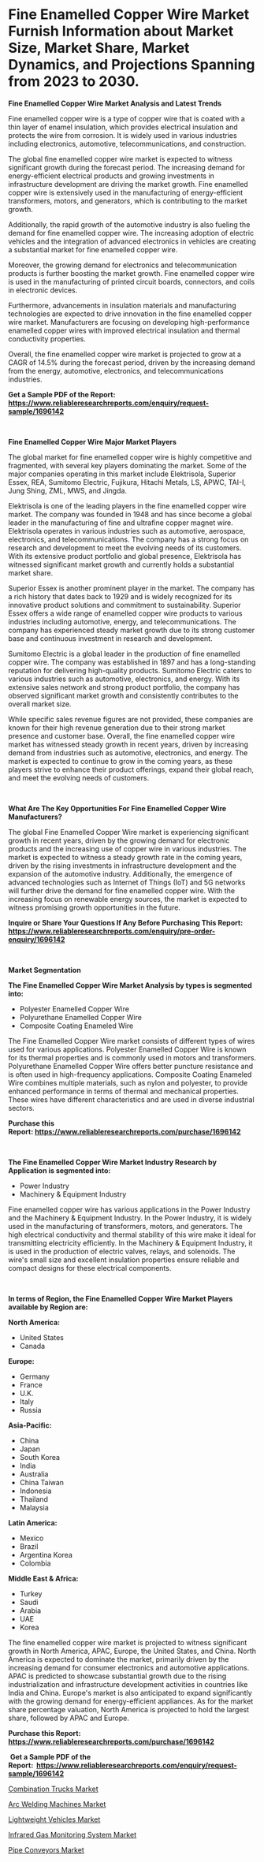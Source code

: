 <p><h1>Fine Enamelled Copper Wire Market Furnish Information about Market Size, Market Share, Market Dynamics, and Projections Spanning from 2023 to 2030.</h1></p><p><strong>Fine Enamelled Copper Wire Market Analysis and Latest Trends</strong></p>
<p><p>Fine enamelled copper wire is a type of copper wire that is coated with a thin layer of enamel insulation, which provides electrical insulation and protects the wire from corrosion. It is widely used in various industries including electronics, automotive, telecommunications, and construction.</p><p>The global fine enamelled copper wire market is expected to witness significant growth during the forecast period. The increasing demand for energy-efficient electrical products and growing investments in infrastructure development are driving the market growth. Fine enamelled copper wire is extensively used in the manufacturing of energy-efficient transformers, motors, and generators, which is contributing to the market growth.</p><p>Additionally, the rapid growth of the automotive industry is also fueling the demand for fine enamelled copper wire. The increasing adoption of electric vehicles and the integration of advanced electronics in vehicles are creating a substantial market for fine enamelled copper wire.</p><p>Moreover, the growing demand for electronics and telecommunication products is further boosting the market growth. Fine enamelled copper wire is used in the manufacturing of printed circuit boards, connectors, and coils in electronic devices.</p><p>Furthermore, advancements in insulation materials and manufacturing technologies are expected to drive innovation in the fine enamelled copper wire market. Manufacturers are focusing on developing high-performance enamelled copper wires with improved electrical insulation and thermal conductivity properties.</p><p>Overall, the fine enamelled copper wire market is projected to grow at a CAGR of 14.5% during the forecast period, driven by the increasing demand from the energy, automotive, electronics, and telecommunications industries.</p></p>
<p><strong>Get a Sample PDF of the Report:&nbsp; <a href="https://www.reliableresearchreports.com/enquiry/request-sample/1696142">https://www.reliableresearchreports.com/enquiry/request-sample/1696142</a></strong></p>
<p>&nbsp;</p>
<p><strong>Fine Enamelled Copper Wire Major Market Players</strong></p>
<p><p>The global market for fine enamelled copper wire is highly competitive and fragmented, with several key players dominating the market. Some of the major companies operating in this market include Elektrisola, Superior Essex, REA, Sumitomo Electric, Fujikura, Hitachi Metals, LS, APWC, TAI-I, Jung Shing, ZML, MWS, and Jingda.</p><p>Elektrisola is one of the leading players in the fine enamelled copper wire market. The company was founded in 1948 and has since become a global leader in the manufacturing of fine and ultrafine copper magnet wire. Elektrisola operates in various industries such as automotive, aerospace, electronics, and telecommunications. The company has a strong focus on research and development to meet the evolving needs of its customers. With its extensive product portfolio and global presence, Elektrisola has witnessed significant market growth and currently holds a substantial market share.</p><p>Superior Essex is another prominent player in the market. The company has a rich history that dates back to 1929 and is widely recognized for its innovative product solutions and commitment to sustainability. Superior Essex offers a wide range of enamelled copper wire products to various industries including automotive, energy, and telecommunications. The company has experienced steady market growth due to its strong customer base and continuous investment in research and development.</p><p>Sumitomo Electric is a global leader in the production of fine enamelled copper wire. The company was established in 1897 and has a long-standing reputation for delivering high-quality products. Sumitomo Electric caters to various industries such as automotive, electronics, and energy. With its extensive sales network and strong product portfolio, the company has observed significant market growth and consistently contributes to the overall market size.</p><p>While specific sales revenue figures are not provided, these companies are known for their high revenue generation due to their strong market presence and customer base. Overall, the fine enamelled copper wire market has witnessed steady growth in recent years, driven by increasing demand from industries such as automotive, electronics, and energy. The market is expected to continue to grow in the coming years, as these players strive to enhance their product offerings, expand their global reach, and meet the evolving needs of customers.</p></p>
<p>&nbsp;</p>
<p><strong>What Are The Key Opportunities For Fine Enamelled Copper Wire Manufacturers?</strong></p>
<p><p>The global Fine Enamelled Copper Wire market is experiencing significant growth in recent years, driven by the growing demand for electronic products and the increasing use of copper wire in various industries. The market is expected to witness a steady growth rate in the coming years, driven by the rising investments in infrastructure development and the expansion of the automotive industry. Additionally, the emergence of advanced technologies such as Internet of Things (IoT) and 5G networks will further drive the demand for fine enamelled copper wire. With the increasing focus on renewable energy sources, the market is expected to witness promising growth opportunities in the future.</p></p>
<p><strong>Inquire or Share Your Questions If Any Before Purchasing This Report: <a href="https://www.reliableresearchreports.com/enquiry/pre-order-enquiry/1696142">https://www.reliableresearchreports.com/enquiry/pre-order-enquiry/1696142</a></strong></p>
<p>&nbsp;</p>
<p><strong>Market Segmentation</strong></p>
<p><strong>The Fine Enamelled Copper Wire Market Analysis by types is segmented into:</strong></p>
<p><ul><li>Polyester Enamelled Copper Wire</li><li>Polyurethane Enamelled Copper Wire</li><li>Composite Coating Enameled Wire</li></ul></p>
<p><p>The Fine Enamelled Copper Wire market consists of different types of wires used for various applications. Polyester Enamelled Copper Wire is known for its thermal properties and is commonly used in motors and transformers. Polyurethane Enamelled Copper Wire offers better puncture resistance and is often used in high-frequency applications. Composite Coating Enameled Wire combines multiple materials, such as nylon and polyester, to provide enhanced performance in terms of thermal and mechanical properties. These wires have different characteristics and are used in diverse industrial sectors.</p></p>
<p><strong>Purchase this Report:&nbsp;<a href="https://www.reliableresearchreports.com/purchase/1696142">https://www.reliableresearchreports.com/purchase/1696142</a></strong></p>
<p>&nbsp;</p>
<p><strong>The Fine Enamelled Copper Wire Market Industry Research by Application is segmented into:</strong></p>
<p><ul><li>Power Industry</li><li>Machinery & Equipment Industry</li></ul></p>
<p><p>Fine enamelled copper wire has various applications in the Power Industry and the Machinery & Equipment Industry. In the Power Industry, it is widely used in the manufacturing of transformers, motors, and generators. The high electrical conductivity and thermal stability of this wire make it ideal for transmitting electricity efficiently. In the Machinery & Equipment Industry, it is used in the production of electric valves, relays, and solenoids. The wire's small size and excellent insulation properties ensure reliable and compact designs for these electrical components.</p></p>
<p>&nbsp;</p>
<p><strong>In terms of Region, the Fine Enamelled Copper Wire Market Players available by Region are:</strong></p>
<p>
    <p> <strong> North America: </strong>
        <ul>
            <li>United States</li>
            <li>Canada</li>
        </ul>
        </p> 
    <p> <strong> Europe: </strong>
        <ul>
            <li>Germany</li>
            <li>France</li>
            <li>U.K.</li>
            <li>Italy</li>
            <li>Russia</li>
        </ul>
        </p> 
    <p> <strong> Asia-Pacific: </strong>
        <ul>
            <li>China</li>
            <li>Japan</li>
            <li>South Korea</li>
            <li>India</li>
            <li>Australia</li>
            <li>China Taiwan</li>
            <li>Indonesia</li>
            <li>Thailand</li>
            <li>Malaysia</li>
        </ul>
        </p> 
    <p> <strong> Latin America: </strong>
        <ul>
            <li>Mexico</li>
            <li>Brazil</li>
            <li>Argentina Korea</li>
            <li>Colombia</li>
        </ul>
        </p> 
    <p> <strong> Middle East & Africa: </strong>
        <ul>
            <li>Turkey</li>
            <li>Saudi</li>
            <li>Arabia</li>
            <li>UAE</li>
            <li>Korea</li>
        </ul>
    </p>
    </p>
<p><p>The fine enamelled copper wire market is projected to witness significant growth in North America, APAC, Europe, the United States, and China. North America is expected to dominate the market, primarily driven by the increasing demand for consumer electronics and automotive applications. APAC is predicted to showcase substantial growth due to the rising industrialization and infrastructure development activities in countries like India and China. Europe's market is also anticipated to expand significantly with the growing demand for energy-efficient appliances. As for the market share percentage valuation, North America is projected to hold the largest share, followed by APAC and Europe.</p></p>
<p><strong>Purchase this Report: <a href="https://www.reliableresearchreports.com/purchase/1696142">https://www.reliableresearchreports.com/purchase/1696142</a></strong></p>
<p>&nbsp;<strong>Get a Sample PDF of the Report:&nbsp;&nbsp;<a href="https://www.reliableresearchreports.com/enquiry/request-sample/1696142">https://www.reliableresearchreports.com/enquiry/request-sample/1696142</a></strong></p>
<p><strong></strong></p>
<p><p><a href="https://www.linkedin.com/pulse/combination-trucks-market-share-amp-new-trends-analysis-ankte/">Combination Trucks Market</a></p><p><a href="https://github.com/rahu1501/Market-Research-Report-List-1/blob/main/arc-welding-machines-market.md">Arc Welding Machines Market</a></p><p><a href="https://www.linkedin.com/pulse/lightweight-vehicles-market-research-report-unlocks-analysis-avaie/">Lightweight Vehicles Market</a></p><p><a href="https://medium.com/@twiladurgan/infrared-gas-monitoring-system-market-size-market-outlook-and-market-forecast-2023-to-2030-22af676d3dad">Infrared Gas Monitoring System Market</a></p><p><a href="https://github.com/rahu1503/Market-Research-Report-List-1/blob/main/pipe-conveyors-market.md">Pipe Conveyors Market</a></p></p>